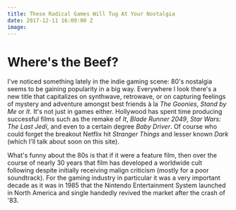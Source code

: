 ```yaml
---
title: These Radical Games Will Tug At Your Nostalgia
date: 2017-12-11 16:09:00 Z
image: 
---
```


# Where's the Beef? 

I've noticed something lately in the indie gaming scene: 80's nostalgia seems to be gaining popularity in a big way. Everywhere I look there's a new title that capitalizes on synthwave, retrowave, or on capturing feelings of mystery and adventure amongst best friends à la *The Goonies*, *Stand by Me* or *It*. It's not just in games either. Hollywood has spent time producing successful films such as the remake of *It*, *Blade Runner 2049*, *Star Wars: The Last Jedi*, and even to a certain degree *Baby Driver*. Of course who could forget the breakout Netflix hit *Stranger Things* and lesser known *Dark* (which I'll talk about soon on this site). 

What's funny about the 80s is that if it were a feature film, then over the course of nearly 30 years that film has developed a worldwide cult following despite initially receiving malign criticism (mostly for a poor soundtrack). For the gaming industry in particular it was a very important decade as it was in 1985 that the Nintendo Entertainment System launched in North America and single handedly revived the market after the crash of '83. 